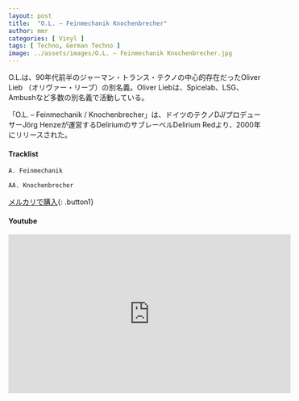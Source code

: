 ```yaml
---
layout: post
title:  "O.L. – Feinmechanik Knochenbrecher"
author: mmr
categories: [ Vinyl ]
tags: [ Techno, German Techno ]
image: ../assets/images/O.L. – Feinmechanik Knochenbrecher.jpg
---
```


O.L.は、90年代前半のジャーマン・トランス・テクノの中心的存在だったOliver Lieb （オリヴァー・リーブ）の別名義。Oliver Liebは、Spicelab、LSG、Ambushなど多数の別名義で活動している。

「O.L. – Feinmechanik / Knochenbrecher」は、ドイツのテクノDJ/プロデューサーJörg Henzeが運営するDeliriumのサブレーベルDelirium Redより、2000年にリリースされた。

#### Tracklist
```md
A. Feinmechanik

AA. Knochenbrecher
```

[メルカリで購入](https://jp.mercari.com/item/m45505355923?afid=6142608987){: .button1}

#### Youtube
<iframe width="560" height="315" src="https://www.youtube.com/embed/68UjWxWFVhI?si=KA87Z9JT18o2zyBF" title="YouTube video player" frameborder="0" allow="accelerometer; autoplay; clipboard-write; encrypted-media; gyroscope; picture-in-picture; web-share" referrerpolicy="strict-origin-when-cross-origin" allowfullscreen></iframe>